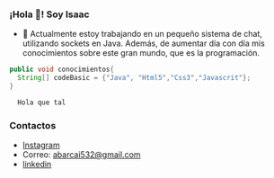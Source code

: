 ### ¡Hola 👋! Soy Isaac

- 🔭 Actualmente estoy trabajando en un pequeño sistema de chat, utilizando sockets en Java. Además, de aumentar día con día mis conocimientos sobre este gran mundo, que es la programación.

```java
public void conocimientos{
  String[] codeBasic = {"Java", "Html5","Css3","Javascrit"};
}
```


```bash
  Hola que tal
```

### Contactos
- [Instagram](https://www.instagram.com/_isaac_ac_/)
- Correo: abarcai532@gmail.com
- [linkedin](https://www.linkedin.com/in/isaac-abarca-5a8368221/)


<!--
**Isaac-Abarca/Isaac-Abarca** is a ✨ _special_ ✨ repository because its `README.md` (this file) appears on your GitHub profile.

Here are some ideas to get you started:

- 🔭 I’m currently working on ...
- 🌱 I’m currently learning ...
- 👯 I’m looking to collaborate on ...
- 🤔 I’m looking for help with ...
- 💬 Ask me about ...
- 📫 How to reach me: ...
- 😄 Pronouns: ... Aisac
- ⚡ Fun fact: ...
-->
